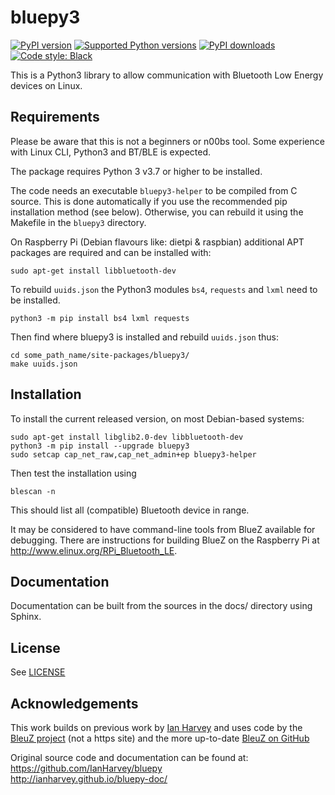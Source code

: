 # bluepy3

[![PyPI version](https://img.shields.io/pypi/v/bluepy3.svg?logo=pypi&logoColor=FFE873)](https://pypi.org/project/bluepy3)
[![Supported Python versions](https://img.shields.io/pypi/pyversions/bluepy3.svg?logo=python&logoColor=FFE873)](https://pypi.org/project/bluepy3)
[![PyPI downloads](https://img.shields.io/pypi/dm/bluepy3.svg)](https://pypistats.org/packages/bluepy3)
[![Code style: Black](https://img.shields.io/badge/code%20style-Black-000000.svg)](https://github.com/psf/black)

This is a Python3 library to allow communication with Bluetooth Low Energy devices on Linux.

## Requirements

Please be aware that this is not a beginners or n00bs tool. Some experience with Linux CLI, Python3 and BT/BLE is expected.

The package requires Python 3 v3.7 or higher to be installed. 

The code needs an executable `bluepy3-helper` to be compiled from C source. This is done
automatically if you use the recommended pip installation method (see below). Otherwise,
you can rebuild it using the Makefile in the `bluepy3` directory.

On Raspberry Pi (Debian flavours like: dietpi & raspbian) additional APT packages are required and can be installed with:
```(bash)
sudo apt-get install libbluetooth-dev
```

To rebuild `uuids.json` the Python3 modules `bs4`, `requests` and `lxml` need to be installed.
```(python3)
python3 -m pip install bs4 lxml requests
```
Then find where bluepy3 is installed and rebuild `uuids.json` thus: 
```(bash)
cd some_path_name/site-packages/bluepy3/
make uuids.json
```

## Installation

To install the current released version, on most Debian-based systems:
```(bash)
sudo apt-get install libglib2.0-dev libbluetooth-dev
python3 -m pip install --upgrade bluepy3
sudo setcap cap_net_raw,cap_net_admin+ep bluepy3-helper
```
Then test the installation using
```(bash)
blescan -n
```
This should list all (compatible) Bluetooth device in range.

It may be considered to have command-line tools from BlueZ available for debugging. There
are instructions for building BlueZ on the Raspberry Pi at http://www.elinux.org/RPi_Bluetooth_LE.

## Documentation

Documentation can be built from the sources in the docs/ directory using Sphinx.

## License  

See [LICENSE](LICENSE)

## Acknowledgements

This work builds on previous work by [Ian Harvey](https://github.com/IanHarvey/bluepy) and uses code 
by the [BleuZ project](http://www.bluez.org/) (not a https site) and the more 
up-to-date [BleuZ on GitHub](https://github.com/bluez/bluez)

Original source code and documentation can be found at:   
  https://github.com/IanHarvey/bluepy   
  http://ianharvey.github.io/bluepy-doc/
